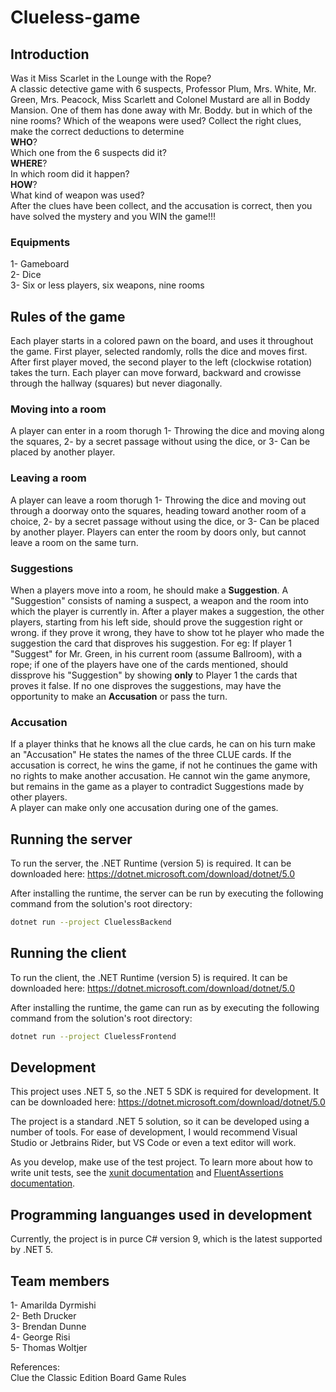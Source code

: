 # Clueless-game

## Introduction 
Was it Miss Scarlet in the Lounge with the Rope? <br/>
A classic detective game with 6 suspects, Professor Plum, Mrs. White, Mr. Green, Mrs. Peacock, Miss Scarlett and Colonel Mustard are all in Boddy Mansion. One of them has done away with Mr. Boddy. but in which of the nine rooms? Which of the weapons were used? 
Collect the right clues, make the correct deductions to determine <br/>
__WHO__?<br/>
  Which one from the 6 suspects did it?<br/>
__WHERE__? <br/>
  In which room did it happen? <br/>
__HOW__?<br/>
  What kind of weapon was used?<br/>
After the clues have been collect, and the accusation is correct, then you have solved the mystery and you WIN the game!!!

### Equipments
1- Gameboard <br/>
2- Dice <br/>
3- Six or less players, six weapons, nine rooms <br/> 

## Rules of the game
Each player starts in a colored pawn on the board, and uses it throughout the game. First player, selected randomly, rolls the dice and moves first. <br/>
After first player moved, the second player to the left (clockwise rotation) takes the turn. Each player can move forward, backward and crowisse through the hallway (squares) but never diagonally. 
### Moving into a room
A player can enter in a room thorugh 1- Throwing the dice and moving along the squares, 2- by a secret passage without using the dice, or 3-
Can be placed by another player. 
### Leaving a room
A player can leave a room thorugh 1- Throwing the dice and moving out through a doorway onto the squares, heading toward another room of a choice, 2- by a secret passage without using the dice, or 3-
Can be placed by another player.
Players can enter the room by doors only, but cannot leave a room on the same turn.
### Suggestions
When a players move into a room, he should make a __Suggestion__. A "Suggestion" consists of naming a suspect, a weapon and the room into which the player is currently in. 
After a player makes a suggestion, the other players, starting from his left side, should prove the suggestion right or wrong. if they prove it wrong, they have to show tot he player who made the suggestion the card that disproves his suggestion. For eg: If player 1 "Suggest" for Mr. Green, in his current room (assume Ballroom), with a rope; if one of the players have one of the cards mentioned, should dissprove his "Suggestion" by showing __only__ to Player 1 the cards that proves it false. 
If no one disproves the suggestions, may have the opportunity to make an __Accusation__ or pass the turn.
### Accusation
If a player thinks that he knows all the clue cards, he can on his turn make an "Accusation" He states the names of the three CLUE cards. If the accusation is correct, he wins the game, if not he continues the game with no rights to make another accusation. He cannot win the game anymore, but remains in the game as a player to contradict Suggestions made by other players. <br/>
A player can make only one accusation during one of the games. 

## Running the server

To run the server, the .NET Runtime (version 5) is required. It can be downloaded here: https://dotnet.microsoft.com/download/dotnet/5.0

After installing the runtime, the server can be run by executing the following command from the solution's root directory:

```sh
dotnet run --project CluelessBackend
```

## Running the client

To run the client, the .NET Runtime (version 5) is required. It can be downloaded here: https://dotnet.microsoft.com/download/dotnet/5.0

After installing the runtime, the game can run as by executing the following command from the solution's root directory:

```sh
dotnet run --project CluelessFrontend
```

## Development

This project uses .NET 5, so the .NET 5 SDK is required for development. It can be downloaded here: https://dotnet.microsoft.com/download/dotnet/5.0

The project is a standard .NET 5 solution, so it can be developed using a number of tools. For ease of development, I would recommend Visual Studio or Jetbrains Rider, but VS Code or even a text editor will work. 

As you develop, make use of the test project. To learn more about how to write unit tests, see the [xunit documentation](https://xunit.net/docs/getting-started/netcore/cmdline#write-first-tests) and [FluentAssertions documentation](https://fluentassertions.com/introduction).

## Programming languanges used in development 

Currently, the project is in purce C# version 9, which is the latest supported by .NET 5.

## Team members
  1- Amarilda Dyrmishi <br/>
  2- Beth Drucker <br/>
  3- Brendan Dunne<br/>
  4- George Risi<br/>
  5- Thomas Woltjer<br/>
  
  References: <br/>
  Clue the Classic Edition Board Game Rules
